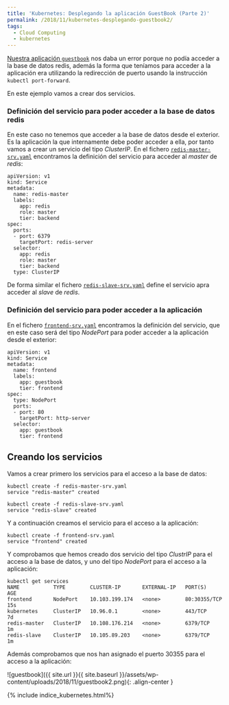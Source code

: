 ```yaml
---
title: 'Kubernetes: Desplegando la aplicación GuestBook (Parte 2)'
permalink: /2018/11/kubernetes-desplegando-guestbook2/
tags:
  - Cloud Computing
  - kubernetes
---
```


[Nuestra aplicación `guestbook`](https://www.josedomingo.org/pledin/2018/10/kubernetes-desplegando-guestbook1/) nos daba un error porque no podía acceder a la base de datos redis, además la forma que teníamos para acceder a la aplicación era utilizando la redirección de puerto usando la instrucción `kubectl port-forward`.

En este ejemplo vamos a crear dos servicios.

### Definición del  servicio para poder acceder a la base de datos redis

En este caso no tenemos que acceder a la base de datos desde el exterior. Es la aplicación la que internamente debe poder acceder a ella, por tanto vamos a crear un servicio del tipo *ClusterIP*. En el fichero [`redis-master-srv.yaml`](https://github.com/josedom24/kubernetes/blob/master/ejemplos/guestbook/parte2/redis-master-srv.yaml) encontramos la definición del servicio para acceder al *master* de *redis*:

    apiVersion: v1
    kind: Service
    metadata:
      name: redis-master
      labels:
        app: redis
        role: master
        tier: backend
    spec:
      ports:
      - port: 6379
        targetPort: redis-server
      selector:
        app: redis
        role: master
        tier: backend
      type: ClusterIP

De forma similar el fichero [`redis-slave-srv.yaml`](https://github.com/josedom24/kubernetes/blob/master/ejemplos/guestbook/parte2/redis-slave-srv.yaml) define el servicio apra acceder al *slave* de *redis*.

<!--more-->

### Definición del  servicio para poder acceder a la aplicación

En el fichero [`frontend-srv.yaml`](https://github.com/josedom24/kubernetes/blob/master/ejemplos/guestbook/parte2/frontend-srv.yaml) encontramos la definición del servicio, que en este caso será del tipo *NodePort* para poder acceder a la aplicación desde el exterior:

    apiVersion: v1
    kind: Service
    metadata:
      name: frontend
      labels:
        app: guestbook
        tier: frontend
    spec:
      type: NodePort
      ports:
      - port: 80
        targetPort: http-server
      selector:
        app: guestbook
        tier: frontend

## Creando los servicios

Vamos a crear primero los servicios para el acceso a la base de datos:

    kubectl create -f redis-master-srv.yaml 
    service "redis-master" created
    
    kubectl create -f redis-slave-srv.yaml 
    service "redis-slave" created

Y a continuación creamos el servicio para el acceso a la aplicación:

    kubectl create -f frontend-srv.yaml 
    service "frontend" created

Y comprobamos que hemos creado dos servicio del tipo *ClustrIP* para el acceso a la base de datos, y uno del tipo *NodePort* para el acceso a la aplicación:

    kubectl get services
    NAME           TYPE        CLUSTER-IP       EXTERNAL-IP   PORT(S)          AGE
    frontend       NodePort    10.103.199.174   <none>        80:30355/TCP     15s
    kubernetes     ClusterIP   10.96.0.1        <none>        443/TCP          7d
    redis-master   ClusterIP   10.108.176.214   <none>        6379/TCP         1m
    redis-slave    ClusterIP   10.105.89.203    <none>        6379/TCP         1m

Además comprobamos que nos han asignado el puerto 30355 para el acceso a la aplicación:

![guestbook]({{ site.url }}{{ site.baseurl }}/assets/wp-content/uploads/2018/11/guestbook2.png){: .align-center }

{% include indice_kubernetes.html%}